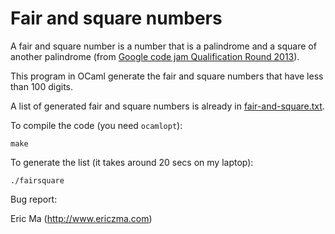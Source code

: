 Fair and square numbers
=======================

A fair and square number is a number that is a palindrome and a square of another palindrome (from [Google code jam Qualification Round 2013](https://code.google.com/codejam/contest/2270488/dashboard#s=p2)).

This program in OCaml generate the fair and square numbers that have less than 100 digits.

A list of generated fair and square numbers is already in [fair-and-square.txt](https://raw.github.com/zma/fair-and-square/master/fair-and-sqaure.txt).

To compile the code (you need `ocamlopt`):

    make

To generate the list (it takes around 20 secs on my laptop):

    ./fairsquare

Bug report:

Eric Ma (http://www.ericzma.com)

